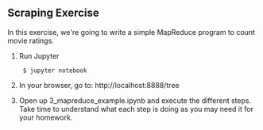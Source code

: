 ## Scraping Exercise

In this exercise, we're going to write a simple MapReduce program to count movie
ratings.

1. Run Jupyter

        $ jupyter notebook

2. In your browser, go to: http://localhost:8888/tree

3. Open up 3_mapreduce_example.ipynb and execute the different steps. Take
time to understand what each step is doing as you may need it for your homework.
